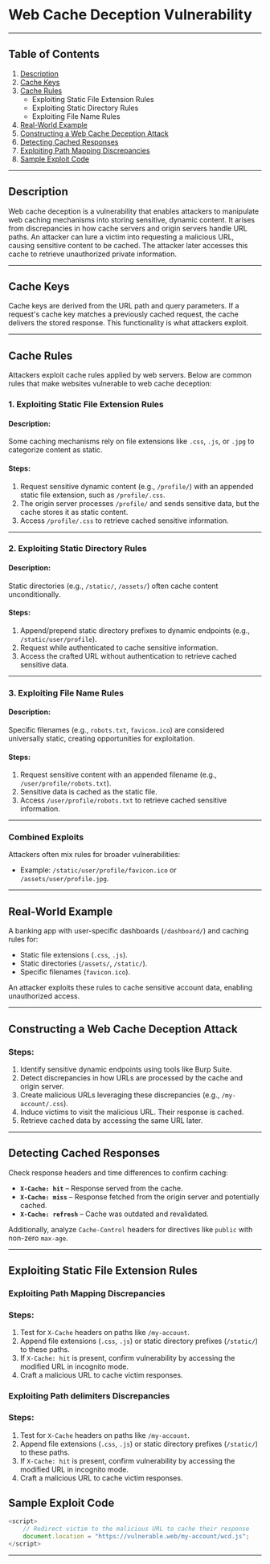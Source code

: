 # Web Cache Deception Vulnerability

---

## **Table of Contents**

1. [Description](#description)  
2. [Cache Keys](#cache-keys)  
3. [Cache Rules](#cache-rules)  
    - Exploiting Static File Extension Rules  
    - Exploiting Static Directory Rules  
    - Exploiting File Name Rules  
4. [Real-World Example](#real-world-example)  
5. [Constructing a Web Cache Deception Attack](#constructing-a-web-cache-deception-attack)  
6. [Detecting Cached Responses](#detecting-cached-responses)  
7. [Exploiting Path Mapping Discrepancies](#exploiting-path-mapping-discrepancies)  
8. [Sample Exploit Code](#sample-exploit-code)  

---

## **Description**

Web cache deception is a vulnerability that enables attackers to manipulate web caching mechanisms into storing sensitive, dynamic content. It arises from discrepancies in how cache servers and origin servers handle URL paths. An attacker can lure a victim into requesting a malicious URL, causing sensitive content to be cached. The attacker later accesses this cache to retrieve unauthorized private information.

---

## **Cache Keys**

Cache keys are derived from the URL path and query parameters. If a request's cache key matches a previously cached request, the cache delivers the stored response. This functionality is what attackers exploit.

---

## **Cache Rules**

Attackers exploit cache rules applied by web servers. Below are common rules that make websites vulnerable to web cache deception:

### **1. Exploiting Static File Extension Rules**

#### **Description**:
Some caching mechanisms rely on file extensions like `.css`, `.js`, or `.jpg` to categorize content as static.

#### **Steps**:
1. Request sensitive dynamic content (e.g., `/profile/`) with an appended static file extension, such as `/profile/.css`.  
2. The origin server processes `/profile/` and sends sensitive data, but the cache stores it as static content.  
3. Access `/profile/.css` to retrieve cached sensitive information.

---

### **2. Exploiting Static Directory Rules**

#### **Description**:
Static directories (e.g., `/static/`, `/assets/`) often cache content unconditionally.

#### **Steps**:
1. Append/prepend static directory prefixes to dynamic endpoints (e.g., `/static/user/profile`).  
2. Request while authenticated to cache sensitive information.  
3. Access the crafted URL without authentication to retrieve cached sensitive data.

---

### **3. Exploiting File Name Rules**

#### **Description**:
Specific filenames (e.g., `robots.txt`, `favicon.ico`) are considered universally static, creating opportunities for exploitation.

#### **Steps**:
1. Request sensitive content with an appended filename (e.g., `/user/profile/robots.txt`).  
2. Sensitive data is cached as the static file.  
3. Access `/user/profile/robots.txt` to retrieve cached sensitive information.

---

### **Combined Exploits**  
Attackers often mix rules for broader vulnerabilities:
- Example: `/static/user/profile/favicon.ico` or `/assets/user/profile.jpg`.

---

## **Real-World Example**

A banking app with user-specific dashboards (`/dashboard/`) and caching rules for:
- Static file extensions (`.css`, `.js`).
- Static directories (`/assets/`, `/static/`).
- Specific filenames (`favicon.ico`).

An attacker exploits these rules to cache sensitive account data, enabling unauthorized access.

---

## **Constructing a Web Cache Deception Attack**

### **Steps**:
1. Identify sensitive dynamic endpoints using tools like Burp Suite.  
2. Detect discrepancies in how URLs are processed by the cache and origin server.  
3. Create malicious URLs leveraging these discrepancies (e.g., `/my-account/.css`).  
4. Induce victims to visit the malicious URL. Their response is cached.  
5. Retrieve cached data by accessing the same URL later.

---

## **Detecting Cached Responses**

Check response headers and time differences to confirm caching:  
- **`X-Cache: hit`** – Response served from the cache.  
- **`X-Cache: miss`** – Response fetched from the origin server and potentially cached.  
- **`X-Cache: refresh`** – Cache was outdated and revalidated.  

Additionally, analyze `Cache-Control` headers for directives like `public` with non-zero `max-age`.  

---

## Exploiting Static File Extension Rules

### **Exploiting Path Mapping Discrepancies**

### **Steps**:
1. Test for `X-Cache` headers on paths like `/my-account`.  
2. Append file extensions (`.css`, `.js`) or static directory prefixes (`/static/`) to these paths.  
3. If `X-Cache: hit` is present, confirm vulnerability by accessing the modified URL in incognito mode.  
4. Craft a malicious URL to cache victim responses.  


### **Exploiting Path delimiters Discrepancies**

### **Steps**:
1. Test for `X-Cache` headers on paths like `/my-account`.  
2. Append file extensions (`.css`, `.js`) or static directory prefixes (`/static/`) to these paths.  
3. If `X-Cache: hit` is present, confirm vulnerability by accessing the modified URL in incognito mode.  
4. Craft a malicious URL to cache victim responses.


## **Sample Exploit Code**

```javascript
<script>
    // Redirect victim to the malicious URL to cache their response
    document.location = "https://vulnerable.web/my-account/wcd.js";
</script>
```
---
